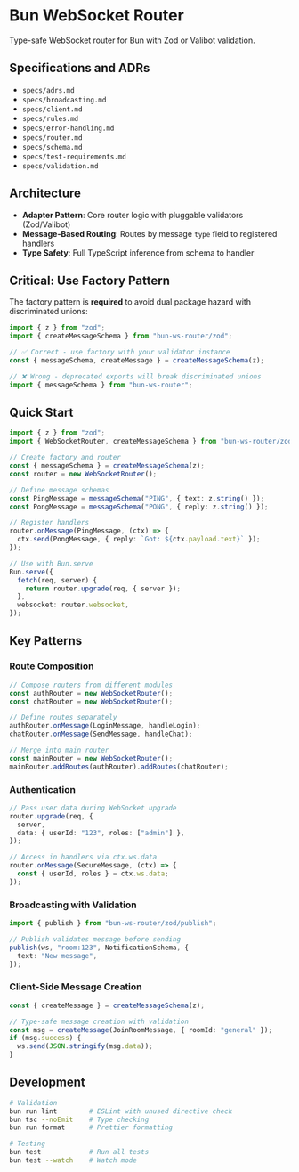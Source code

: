 # Bun WebSocket Router

Type-safe WebSocket router for Bun with Zod or Valibot validation.

## Specifications and ADRs

- `specs/adrs.md`
- `specs/broadcasting.md`
- `specs/client.md`
- `specs/rules.md`
- `specs/error-handling.md`
- `specs/router.md`
- `specs/schema.md`
- `specs/test-requirements.md`
- `specs/validation.md`

## Architecture

- **Adapter Pattern**: Core router logic with pluggable validators (Zod/Valibot)
- **Message-Based Routing**: Routes by message `type` field to registered handlers
- **Type Safety**: Full TypeScript inference from schema to handler

## Critical: Use Factory Pattern

The factory pattern is **required** to avoid dual package hazard with discriminated unions:

```typescript
import { z } from "zod";
import { createMessageSchema } from "bun-ws-router/zod";

// ✅ Correct - use factory with your validator instance
const { messageSchema, createMessage } = createMessageSchema(z);

// ❌ Wrong - deprecated exports will break discriminated unions
import { messageSchema } from "bun-ws-router";
```

## Quick Start

```typescript
import { z } from "zod";
import { WebSocketRouter, createMessageSchema } from "bun-ws-router/zod";

// Create factory and router
const { messageSchema } = createMessageSchema(z);
const router = new WebSocketRouter();

// Define message schemas
const PingMessage = messageSchema("PING", { text: z.string() });
const PongMessage = messageSchema("PONG", { reply: z.string() });

// Register handlers
router.onMessage(PingMessage, (ctx) => {
  ctx.send(PongMessage, { reply: `Got: ${ctx.payload.text}` });
});

// Use with Bun.serve
Bun.serve({
  fetch(req, server) {
    return router.upgrade(req, { server });
  },
  websocket: router.websocket,
});
```

## Key Patterns

### Route Composition

```typescript
// Compose routers from different modules
const authRouter = new WebSocketRouter();
const chatRouter = new WebSocketRouter();

// Define routes separately
authRouter.onMessage(LoginMessage, handleLogin);
chatRouter.onMessage(SendMessage, handleChat);

// Merge into main router
const mainRouter = new WebSocketRouter();
mainRouter.addRoutes(authRouter).addRoutes(chatRouter);
```

### Authentication

```typescript
// Pass user data during WebSocket upgrade
router.upgrade(req, {
  server,
  data: { userId: "123", roles: ["admin"] },
});

// Access in handlers via ctx.ws.data
router.onMessage(SecureMessage, (ctx) => {
  const { userId, roles } = ctx.ws.data;
});
```

### Broadcasting with Validation

```typescript
import { publish } from "bun-ws-router/zod/publish";

// Publish validates message before sending
publish(ws, "room:123", NotificationSchema, {
  text: "New message",
});
```

### Client-Side Message Creation

```typescript
const { createMessage } = createMessageSchema(z);

// Type-safe message creation with validation
const msg = createMessage(JoinRoomMessage, { roomId: "general" });
if (msg.success) {
  ws.send(JSON.stringify(msg.data));
}
```

## Development

```bash
# Validation
bun run lint        # ESLint with unused directive check
bun tsc --noEmit    # Type checking
bun run format      # Prettier formatting

# Testing
bun test            # Run all tests
bun test --watch    # Watch mode
```
